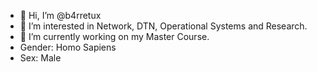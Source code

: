 - 👋 Hi, I’m @b4rretux
- 👀 I’m interested in Network, DTN, Operational Systems and Research.
- 🌱 I’m currently working on my Master Course.
- Gender: Homo Sapiens
- Sex: Male

<!---
b4rretux/b4rretux is a ✨ special ✨ repository because its `README.md` (this file) appears on your GitHub profile.
You can click the Preview link to take a look at your changes.
--->
